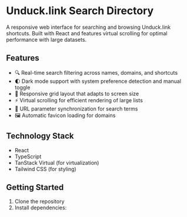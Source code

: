 # Unduck.link Search Directory

A responsive web interface for searching and browsing Unduck.link shortcuts. Built with React and features virtual scrolling for optimal performance with large datasets.

## Features

- 🔍 Real-time search filtering across names, domains, and shortcuts
- 🌓 Dark mode support with system preference detection and manual toggle
- 📱 Responsive grid layout that adapts to screen size
- ⚡ Virtual scrolling for efficient rendering of large lists
- 🔗 URL parameter synchronization for search terms
- 🖼️ Automatic favicon loading for domains

## Technology Stack

- React
- TypeScript
- TanStack Virtual (for virtualization)
- Tailwind CSS (for styling)

## Getting Started

1. Clone the repository
2. Install dependencies: 